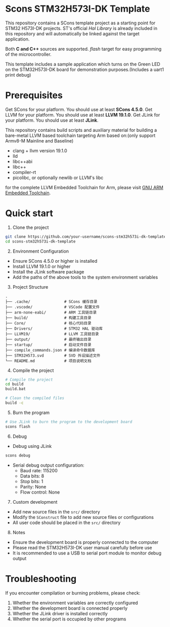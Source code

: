 Scons STM32H573I-DK Template
============================

This repository contains a SCons template project as a starting point for STM32 H573I-DK projects. ST's official *Hal Library* is already included in this repository and will automatically be linked against the target application.

Both **C and C++** sources are supported.   *flash* target for easy programming of the microcontroller.

This template includes a sample application which turns on the Green LED on the STM32H573I-DK board for demonstration purposes.(Includes a uart1 print debug)

# Prerequisites
Get SCons for your platform. You should use at least **SCons 4.5.0**.
Get LLVM for your platform. You should use at least **LLVM 19.1.0**.
Get JLink for your platform. You should use at least **JLink**.

This repository contains build scripts and auxiliary material for building a
bare-metal LLVM based toolchain targeting Arm based on:(only support Armv8-M Mainline and Baseline)
* clang + llvm version 19.1.0
* lld 
* libc++abi
* libc++
* compiler-rt
* picolibc, or optionally newlib or LLVM's libc

for the complete LLVM Embedded Toolchain for Arm, please visit [GNU ARM Embedded Toolchain](https://github.com/ARM-software/LLVM-embedded-toolchain-for-Arm).


# Quick start

1. Clone the project
```bash
git clone https://github.com/your-username/scons-stm32h573i-dk-template.git
cd scons-stm32h573i-dk-template
```

2. Environment Configuration
- Ensure SCons 4.5.0 or higher is installed
- Install LLVM 19.1.0 or higher
- Install the JLink software package
- Add the paths of the above tools to the system environment variables

3. Project Structure
```
.
├── .cache/               # SCons 缓存目录
├── .vscode/              # VSCode 配置文件
├── arm-none-eabi/        # ARM 工具链目录
├── build/                # 构建工具目录
├── Core/                 # 核心代码目录
├── Drivers/              # STM32 HAL 驱动库
├── LLVM19/               # LLVM 工具链目录
├── output/               # 最终输出目录
├── startup/              # 启动文件目录
├── compile_commands.json # 编译命令数据库
├── STM32H573.svd         # SVD 外设描述文件
└── README.md             # 项目说明文档
```

4. Compile the project
```bash
# Compile the project
cd build 
build.bat

# Clean the compiled files
build -c
```

5. Burn the program
```bash
# Use JLink to burn the program to the development board
scons flash
```

6. Debug
- Debug using JLink
```bash
scons debug
```
- Serial debug output configuration:
  - Baud rate: 115200
  - Data bits: 8
  - Stop bits: 1
  - Parity: None
  - Flow control: None

7. Custom development
- Add new source files in the `src/` directory
- Modify the `SConstruct` file to add new source files or configurations
- All user code should be placed in the `src/` directory

8. Notes
- Ensure the development board is properly connected to the computer
- Please read the STM32H573I-DK user manual carefully before use
- It is recommended to use a USB to serial port module to monitor debug output

# Troubleshooting

If you encounter compilation or burning problems, please check:
1. Whether the environment variables are correctly configured
2. Whether the development board is connected properly
3. Whether the JLink driver is installed correctly
4. Whether the serial port is occupied by other programs




